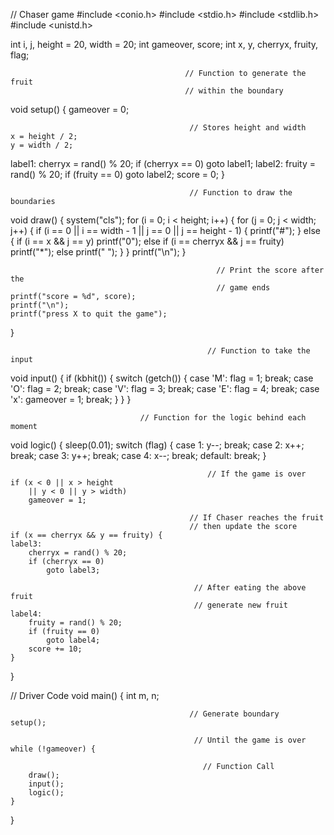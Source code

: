 
// Chaser game
#include <conio.h>
#include <stdio.h>
#include <stdlib.h>
#include <unistd.h>

int i, j, height = 20, width = 20;
int gameover, score;
int x, y, cherryx, fruity, flag;

                                           // Function to generate the fruit
                                           // within the boundary
void setup()
{
	gameover = 0;

	                                        // Stores height and width
	x = height / 2;
	y = width / 2;
label1:
	cherryx = rand() % 20;
	if (cherryx == 0)
		goto label1;
label2:
	fruity = rand() % 20;
	if (fruity == 0)
		goto label2;
	score = 0;
}

                                            // Function to draw the boundaries
void draw()
{
	system("cls");
	for (i = 0; i < height; i++) {
		for (j = 0; j < width; j++) {
			if (i == 0 || i == width - 1
				|| j == 0
				|| j == height - 1) {
				printf("#");
			}
			else {
				if (i == x && j == y)
					printf("0");
				else if (i == cherryx
						&& j == fruity)
					printf("*");
				else
					printf(" ");
			}
		}
		printf("\n");
	}

	                                              // Print the score after the
	                                              // game ends
	printf("score = %d", score);
	printf("\n");
	printf("press X to quit the game");
}

                                                // Function to take the input
void input()
{
	if (kbhit()) {
		switch (getch()) {
		case 'M':
			flag = 1;
			break;
		case 'O':
			flag = 2;
			break;
		case 'V':
			flag = 3;
			break;
		case 'E':
			flag = 4;
			break;
		case 'x':
			gameover = 1;
			break;
		}
	}
}

                                 // Function for the logic behind each moment
                                 
void logic()
{
	sleep(0.01);
	switch (flag) {
	case 1:
		y--;
		break;
	case 2:
		x++;
		break;
	case 3:
		y++;
		break;
	case 4:
		x--;
		break;
	default:
		break;
	}

                                            	// If the game is over
	if (x < 0 || x > height
		|| y < 0 || y > width)
		gameover = 1;

                                          	// If Chaser reaches the fruit
                                          	// then update the score
	if (x == cherryx && y == fruity) {
	label3:
		cherryx = rand() % 20;
		if (cherryx == 0)
			goto label3;

	                                         // After eating the above fruit
	                                         // generate new fruit
	label4:
		fruity = rand() % 20;
		if (fruity == 0)
			goto label4;
		score += 10;
	}
}

// Driver Code
void main()
{
	int m, n;

                                           	// Generate boundary
	setup();

	                                         // Until the game is over
	while (!gameover) {

		                                       // Function Call
		draw();
		input();
		logic();
	}
}

